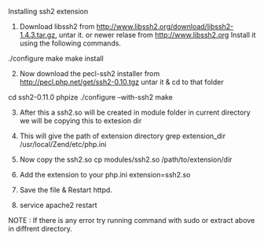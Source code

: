 Installing ssh2 extension

1. Download libssh2 from http://www.libssh2.org/download/libssh2-1.4.3.tar.gz, untar it.
or newer relase from http://www.libssh2.org
Install it using the following commands.

./configure
make
make install


2. Now download the pecl-ssh2 installer from http://pecl.php.net/get/ssh2-0.10.tgz
untar it & cd to that folder 

cd ssh2-0.11.0
phpize 
./configure –with-ssh2 
make

3. After this a ssh2.so will be created in module folder in current directory 
we will be copying this to extesion dir

4. This will give the path of extension directory 
grep extension_dir /usr/local/Zend/etc/php.ini

5. Now copy the ssh2.so
cp modules/ssh2.so /path/to/extension/dir 

6. Add the extension to your php.ini
extension=ssh2.so

7. Save the file & Restart httpd.

8. service apache2 restart

NOTE : If there is any error try running command with sudo or extract above in diffrent directory.
